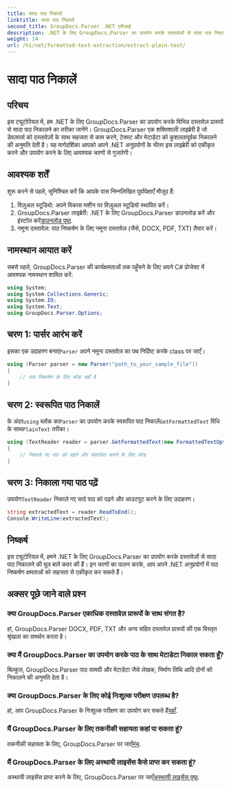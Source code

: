 ```yaml
---
title: सादा पाठ निकालें
linktitle: सादा पाठ निकालें
second_title: GroupDocs.Parser .NET एपीआई
description: .NET के लिए GroupDocs.Parser का उपयोग करके दस्तावेज़ों से सादा पाठ निकालना सीखें। अपने अनुप्रयोगों में पाठ निष्कर्षण को एकीकृत करने के लिए आसान चरण।
weight: 14
url: /hi/net/formatted-text-extraction/extract-plain-text/
---
```


# सादा पाठ निकालें

## परिचय
इस ट्यूटोरियल में, हम .NET के लिए GroupDocs.Parser का उपयोग करके विभिन्न दस्तावेज़ प्रारूपों से सादा पाठ निकालने का तरीका जानेंगे। GroupDocs.Parser एक शक्तिशाली लाइब्रेरी है जो डेवलपर्स को दस्तावेज़ों के साथ सहजता से काम करने, टेक्स्ट और मेटाडेटा को कुशलतापूर्वक निकालने की अनुमति देती है। यह मार्गदर्शिका आपको अपने .NET अनुप्रयोगों के भीतर इस लाइब्रेरी को एकीकृत करने और उपयोग करने के लिए आवश्यक चरणों से गुजारेगी।
## आवश्यक शर्तें
शुरू करने से पहले, सुनिश्चित करें कि आपके पास निम्नलिखित पूर्वापेक्षाएँ मौजूद हैं:
1. विज़ुअल स्टूडियो: अपने विकास मशीन पर विज़ुअल स्टूडियो स्थापित करें।
2.  GroupDocs.Parser लाइब्रेरी: .NET के लिए GroupDocs.Parser डाउनलोड करें और इंस्टॉल करें[डाउनलोड पृष्ठ](https://releases.groupdocs.com/parser/net/).
3. नमूना दस्तावेज़: पाठ निष्कर्षण के लिए नमूना दस्तावेज़ (जैसे, DOCX, PDF, TXT) तैयार करें।

## नामस्थान आयात करें
सबसे पहले, GroupDocs.Parser की कार्यक्षमताओं तक पहुँचने के लिए अपने C# प्रोजेक्ट में आवश्यक नामस्थान शामिल करें:
```csharp
using System;
using System.Collections.Generic;
using System.IO;
using System.Text;
using GroupDocs.Parser.Options;
```
## चरण 1: पार्सर आरंभ करें
 इसका एक उदाहरण बनाएं`Parser` अपने नमूना दस्तावेज़ का पथ निर्दिष्ट करके class पर जाएँ।
```csharp
using (Parser parser = new Parser("path_to_your_sample_file"))
{
    // पाठ निष्कर्षण के लिए कोड यहाँ है
}
```
## चरण 2: स्वरूपित पाठ निकालें
 के अंदर`using` ब्लॉक का`Parser` का उपयोग करके स्वरूपित पाठ निकालें`GetFormattedText` विधि के साथ`PlainText` तरीका।
```csharp
using (TextReader reader = parser.GetFormattedText(new FormattedTextOptions(FormattedTextMode.PlainText)))
{
    // निकाले गए पाठ को पढ़ने और संसाधित करने के लिए कोड
}
```
## चरण 3: निकाला गया पाठ पढ़ें
 उपयोग`TextReader` निकाले गए सादे पाठ को पढ़ने और आउटपुट करने के लिए उदाहरण।
```csharp
string extractedText = reader.ReadToEnd();
Console.WriteLine(extractedText);
```

## निष्कर्ष
इस ट्यूटोरियल में, हमने .NET के लिए GroupDocs.Parser का उपयोग करके दस्तावेज़ों से सादा पाठ निकालने की मूल बातें कवर की हैं। इन चरणों का पालन करके, आप अपने .NET अनुप्रयोगों में पाठ निष्कर्षण क्षमताओं को सहजता से एकीकृत कर सकते हैं।

## अक्सर पूछे जाने वाले प्रश्न
### क्या GroupDocs.Parser एकाधिक दस्तावेज़ प्रारूपों के साथ संगत है?
हां, GroupDocs.Parser DOCX, PDF, TXT और अन्य सहित दस्तावेज़ प्रारूपों की एक विस्तृत श्रृंखला का समर्थन करता है।
### क्या मैं GroupDocs.Parser का उपयोग करके पाठ के साथ मेटाडेटा निकाल सकता हूँ?
बिल्कुल, GroupDocs.Parser पाठ सामग्री और मेटाडेटा जैसे लेखक, निर्माण तिथि आदि दोनों को निकालने की अनुमति देता है।
### क्या GroupDocs.Parser के लिए कोई निःशुल्क परीक्षण उपलब्ध है?
 हां, आप GroupDocs.Parser के निःशुल्क परीक्षण का उपयोग कर सकते हैं[यहाँ](https://releases.groupdocs.com/).
### मैं GroupDocs.Parser के लिए तकनीकी सहायता कहां पा सकता हूं?
 तकनीकी सहायता के लिए, GroupDocs.Parser पर जाएँ[मंच](https://forum.groupdocs.com/c/parser/17).
### मैं GroupDocs.Parser के लिए अस्थायी लाइसेंस कैसे प्राप्त कर सकता हूं?
 अस्थायी लाइसेंस प्राप्त करने के लिए, GroupDocs.Parser पर जाएँ[अस्थायी लाइसेंस पृष्ठ](https://purchase.groupdocs.com/temporary-license/).